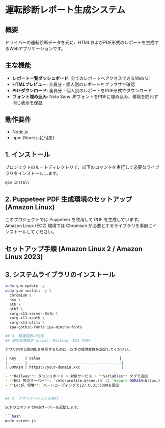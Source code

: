 # 運転診断レポート生成システム

## 概要

ドライバーの運転診断データを元に、HTMLおよびPDF形式のレポートを生成するWebアプリケーションです。

## 主な機能

-   **レポート一覧ダッシュボード**: 全てのレポートへアクセスできるWeb UI
-   **HTMLプレビュー**: 全員分・個人別のレポートをブラウザで確認
-   **PDFダウンロード**: 全員分・個人別のレポートをPDF形式でダウンロード
-   **フォント埋め込み**: Noto Sans JPフォントをPDFに埋め込み、環境を問わず同じ表示を保証

## 動作要件

-   Node.js
-   npm (Node.jsに付属)

## 1. インストール

プロジェクトのルートディレクトリで、以下のコマンドを実行して必要なライブラリをインストールします。

```bash
npm install
```

## 2. Puppeteer PDF 生成環境のセットアップ (Amazon Linux)

このプロジェクトでは Puppeteer を使用して PDF を生成しています。  
Amazon Linux (EC2) 環境では Chromium が必要とするライブラリを事前にインストールしてください。  

## セットアップ手順 (Amazon Linux 2 / Amazon Linux 2023)

## 3. システムライブラリのインストール
```bash
sudo yum update -y
sudo yum install -y \
  chromium \
  nss \
  atk \
  gtk3 \
  xorg-x11-server-Xvfb \
  xorg-x11-xauth \
  xorg-x11-utils \
  ipa-gothic-fonts ipa-mincho-fonts

## 4. 環境変数の設定
## 環境変数設定（Local, Railway, EC2 共通）

アプリ内で公開URLを参照するために、以下の環境変数を設定してください。

| Key    | Value                                    |
|--------|-------------------------------------------|
| DOMAIN | https://your-domain.xxx                   |

- **Railway**: ダッシュボード > 対象サービス > **Variables** タブで追加
- **EC2 等のサーバー**: `/etc/profile.d/env.sh` に `export DOMAIN=https://...` を記載し、再起動または `source` で反映
- **Local 環境**: ハードコーディングで127.0.01:3000を設定


## 3. アプリケーションの実行

以下のコマンドでWebサーバーを起動します。

```bash
node server.js
```